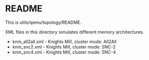 # README

This is utils/qemu/topology/README.

XML files in this directory simulates different memory architectures.

- knm_all2all.xml - Knights Mill, cluster mode: All2All
- knm_snc2.xml - Knights Mill, cluster mode: SNC-2
- knm_snc4.xml - Knights Mill, cluster mode: SNC-4

